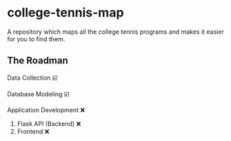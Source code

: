 # college-tennis-map
A repository which maps all the college tennis programs and makes it easier for you to find them.

## The Roadman

Data Collection  ☑️ 

Database Modeling  ☑️ 

Application Development ❌
  
  1. Flask API (Backend) ❌
  2. Frontend ❌
